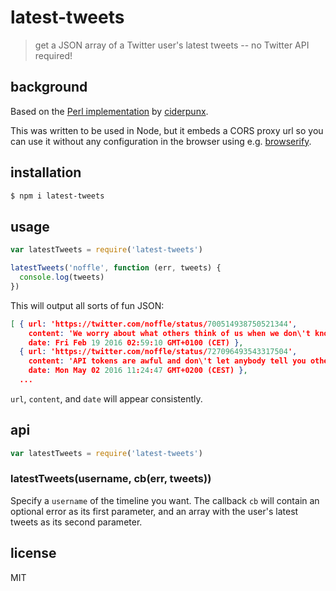 # latest-tweets

> get a JSON array of a Twitter user's latest tweets -- no Twitter API required!


## background

Based on the [Perl implementation](http://perlmonks.org/?node_id=1039382) by
[ciderpunx](http://perlmonks.org/?node_id=373188).

This was written to be used in Node, but it embeds a CORS proxy url so you can
use it without any configuration in the browser using e.g.
[browserify](https://github.com/substack/node-browserify).


## installation

```sh
$ npm i latest-tweets
```

## usage

```js
var latestTweets = require('latest-tweets')

latestTweets('noffle', function (err, tweets) {
  console.log(tweets)
})
```

This will output all sorts of fun JSON:

```json
[ { url: 'https://twitter.com/noffle/status/700514938750521344',
    content: 'We worry about what others think of us when we don\'t know what we think of ourselves.',
    date: Fri Feb 19 2016 02:59:10 GMT+0100 (CET) },
  { url: 'https://twitter.com/noffle/status/727096493543317504',
    content: 'API tokens are awful and don\'t let anybody tell you otherwise.',
    date: Mon May 02 2016 11:24:47 GMT+0200 (CEST) },
  ...
```

`url`, `content`, and `date` will appear consistently.

## api

```js
var latestTweets = require('latest-tweets')
```

### latestTweets(username, cb(err, tweets))

Specify a `username` of the timeline you want. The callback `cb` will contain an
optional error as its first parameter, and an array with the user's latest
tweets as its second parameter.


## license

MIT

